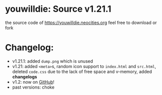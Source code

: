 # youwilldie: Source v1.21.1
the source code of https://youwilldie.neocities.org
feel free to download or fork
# Changelog:
 * v1.21.1: added `dump.png` which is unused
 * v1.21: added `<meta>`s, random icon support to `index.html` and `src.html`, deleted `code.css` due to the lack of free space and v-memory, added **changelogs**
 * v1.2: now on <a href="https://github.com/topics/how-to-die">GitHub</a>!
 * past versions: choke
